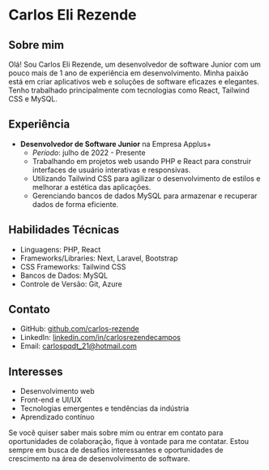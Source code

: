 # Carlos Eli Rezende

## Sobre mim

Olá! Sou Carlos Eli Rezende, um desenvolvedor de software Junior com um pouco mais de 1 ano de experiência em desenvolvimento. Minha paixão está em criar aplicativos web e soluções de software eficazes e elegantes. Tenho trabalhado principalmente com tecnologias como React, Tailwind CSS e MySQL.

## Experiência

- **Desenvolvedor de Software Junior** na Empresa Applus+
  - *Período*: julho de 2022 - Presente
  - Trabalhando em projetos web usando PHP e React para construir interfaces de usuário interativas e responsivas.
  - Utilizando Tailwind CSS para agilizar o desenvolvimento de estilos e melhorar a estética das aplicações.
  - Gerenciando bancos de dados MySQL para armazenar e recuperar dados de forma eficiente.

<!--## Projetos Destacados

- [Projeto XYZ](link-para-o-repositório) - Um aplicativo web desenvolvido em React que permite aos usuários fazerem XYZ.
- [Projeto ABC](link-para-o-repositório) - Uma aplicação de gerenciamento de tarefas construída com React e Tailwind CSS.
-->
## Habilidades Técnicas

- Linguagens: PHP, React
- Frameworks/Libraries: Next, Laravel, Bootstrap
- CSS Frameworks: Tailwind CSS
- Bancos de Dados: MySQL
- Controle de Versão: Git, Azure

## Contato

- GitHub: [github.com/carlos-rezende](https://github.com/carlos-rezende)
- LinkedIn: [linkedin.com/in/carlosrezendecampos](www.linkedin.com/in/carlosrezendecampos)
- Email: carlospqdt_21@hotmail.com

## Interesses

- Desenvolvimento web
- Front-end e UI/UX
- Tecnologias emergentes e tendências da indústria
- Aprendizado contínuo

Se você quiser saber mais sobre mim ou entrar em contato para oportunidades de colaboração, fique à vontade para me contatar. Estou sempre em busca de desafios interessantes e oportunidades de crescimento na área de desenvolvimento de software.
